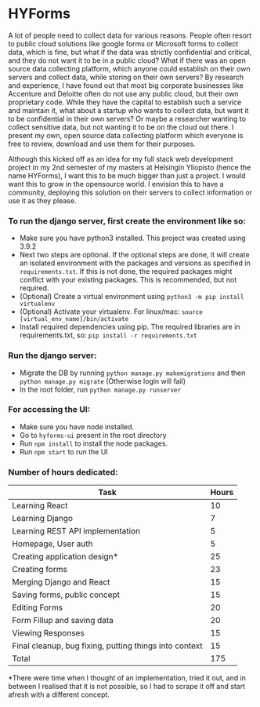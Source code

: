 # HYForms

A lot of people need to collect data for various reasons. People often resort to public cloud solutions like google forms or Microsoft forms to collect data, which is fine, but what if the data was strictly confidential and critical, and they do not want it to be in a public cloud? What if there was an open source data collecting platform, which anyone could establish on their own servers and collect data, while storing on their own servers? By research and experience, I have found out that most big corporate businesses like Accenture and Deloitte often do not use any public cloud, but their own proprietary code. While they have the capital to establish such a service and maintain it, what about a startup who wants to collect data, but want it to be confidential in their own servers? Or maybe a researcher wanting to collect sensitive data, but not wanting it to be on the cloud out there. I present my own, open source data collecting platform which everyone is free to review, download and use them for their purposes.


Although this kicked off as an idea for my full stack web development project in my 2nd semester of my masters at Helsingin Yliopisto (hence the name HYForms), I want this to be much bigger than just a project. I would want this to grow in the opensource world. I envision this to have a community, deploying this solution on their servers to collect information or use it as they please.

### To run the django server, first create the environment like so:

- Make sure you have python3 installed. This project was created using 3.9.2
- Next two steps are optional. If the optional steps are done, it will create an isolated environment with the packages and versions as specified in `requirements.txt`. If this is not done, the required packages might conflict with your existing packages. This is recommended, but not required.
- (Optional) Create a virtual environment using `python3 -m pip install virtualenv`
- (Optional) Activate your virtualenv. For linux/mac: `source [virtual_env_name]/bin/activate`
- Install required dependencies using pip. The required libraries are in requirements.txt, so: `pip install -r requirements.txt`

### Run the django server:
- Migrate the DB by running `python manage.py makemigrations` and then `python manage.py migrate` (Otherwise login will fail)
- In the root folder, run `python manage.py runserver`

### For accessing the UI:
- Make sure you have node installed.
- Go to `hyforms-ui` present in the root directory
- Run `npm install` to install the node packages.
- Run `npm start` to run the UI 

### Number of hours dedicated:

| Task                                                    | Hours  |
| ------------------------------------------------------- | ------ |
| Learning React                                          | 10     |
| Learning Django                                         | 7      |
| Learning REST API implementation                        | 5      |
| Homepage, User auth                                     | 5      |
| Creating application design*                            | 25     |
| Creating forms                                          | 23     |
| Merging Django and React                                | 15     |
| Saving forms, public concept                            | 15     |
| Editing Forms                                           | 20     |
| Form Fillup and saving data                             | 20     |
| Viewing Responses                                       | 15     |
| Final cleanup, bug fixing, putting things into context  | 15     |
| Total                                                   | 175    |

\*There were time when I thought of an implementation, tried it out, and in between I realised that it is not possible, so I had to scrape it off and start afresh with a different concept.